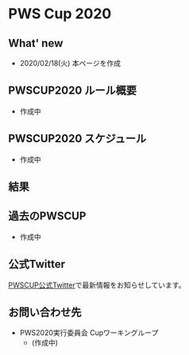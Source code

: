 # PWS Cup 2020



## What' new

- 2020/02/18(火) 本ページを作成



## PWSCUP2020 ルール概要

- 作成中

## PWSCUP2020 スケジュール

- 作成中

## 結果



## 過去のPWSCUP
- 作成中



## 公式Twitter

[PWSCUP公式Twitter](https://twitter.com/pwscup_admin)で最新情報をお知らせしています。



## お問い合わせ先

- PWS2020実行委員会 Cupワーキングループ
  - (作成中)
